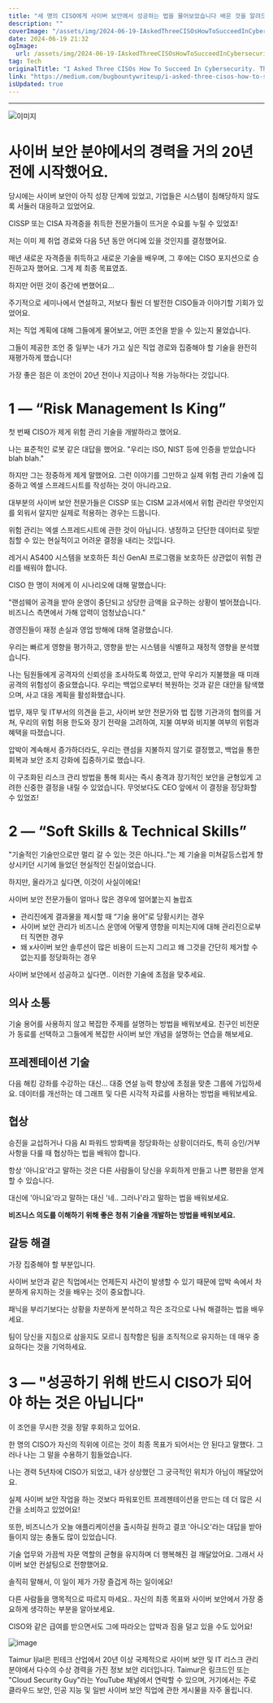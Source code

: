 ```yaml
---
title: "세 명의 CISO에게 사이버 보안에서 성공하는 법을 물어보았습니다 배운 것을 알려드립니다"
description: ""
coverImage: "/assets/img/2024-06-19-IAskedThreeCISOsHowToSucceedInCybersecurityThisIsWhatILearnt_0.png"
date: 2024-06-19 21:32
ogImage:
  url: /assets/img/2024-06-19-IAskedThreeCISOsHowToSucceedInCybersecurityThisIsWhatILearnt_0.png
tag: Tech
originalTitle: "I Asked Three CISOs How To Succeed In Cybersecurity. This Is What I Learnt …"
link: "https://medium.com/bugbountywriteup/i-asked-three-cisos-how-to-succeed-in-cybersecurity-this-is-what-i-learnt-b1fbc2b11a75"
isUpdated: true
---
```


---

![이미지](/assets/img/2024-06-19-IAskedThreeCISOsHowToSucceedInCybersecurityThisIsWhatILearnt_0.png)

# 사이버 보안 분야에서의 경력을 거의 20년 전에 시작했어요.

당시에는 사이버 보안이 아직 성장 단계에 있었고, 기업들은 시스템이 침해당하지 않도록 서둘러 대응하고 있었어요.

CISSP 또는 CISA 자격증을 취득한 전문가들이 뜨거운 수요를 누릴 수 있었죠!

<div class="content-ad"></div>

저는 이미 제 취업 경로와 다음 5년 동안 어디에 있을 것인지를 결정했어요.

매년 새로운 자격증을 취득하고 새로운 기술을 배우며, 그 후에는 CISO 포지션으로 승진하고자 했어요. 그게 제 최종 목표였죠.

하지만 어떤 것이 중간에 변했어요...

주기적으로 세미나에서 연설하고, 저보다 훨씬 더 발전한 CISO들과 이야기할 기회가 있었어요.

<div class="content-ad"></div>

저는 직업 계획에 대해 그들에게 물어보고, 어떤 조언을 받을 수 있는지 물었습니다.

그들이 제공한 조언 중 일부는 내가 가고 싶은 직업 경로와 집중해야 할 기술을 완전히 재평가하게 했습니다!

가장 좋은 점은 이 조언이 20년 전이나 지금이나 적용 가능하다는 것입니다.

# 1 — “Risk Management Is King”

<div class="content-ad"></div>

첫 번째 CISO가 제게 위험 관리 기술을 개발하라고 했어요.

나는 표준적인 로봇 같은 대답을 했어요. "우리는 ISO, NIST 등에 인증을 받았습니다 blah blah."

하지만 그는 정중하게 제게 말했어요. 그런 이야기를 그만하고 실제 위험 관리 기술에 집중하고 엑셀 스프레드시트를 작성하는 것이 아니라고요.

대부분의 사이버 보안 전문가들은 CISSP 또는 CISM 교과서에서 위험 관리란 무엇인지를 외워서 알지만 실제로 적용하는 경우는 드뭅니다.

<div class="content-ad"></div>

위험 관리는 엑셀 스프레드시트에 관한 것이 아닙니다. 냉정하고 단단한 데이터로 뒷받침할 수 있는 현실적이고 어려운 결정을 내리는 것입니다.

레거시 AS400 시스템을 보호하든 최신 GenAI 프로그램을 보호하든 상관없이 위험 관리를 배워야 합니다.

CISO 한 명이 저에게 이 시나리오에 대해 말했습니다:

"랜섬웨어 공격을 받아 운영이 중단되고 상당한 금액을 요구하는 상황이 벌어졌습니다. 비즈니스 측면에서 가해 압력이 엄청났습니다."

<div class="content-ad"></div>

경영진들이 재정 손실과 영업 방해에 대해 열광했습니다.

우리는 빠르게 영향을 평가하고, 영향을 받는 시스템을 식별하고 재정적 영향을 분석했습니다.

나는 팀원들에게 공격자의 신뢰성을 조사하도록 하였고, 만약 우리가 지불했을 때 미래 공격의 위험성이 중요했습니다. 우리는 백업으로부터 복원하는 것과 같은 대안을 탐색했으며, 사고 대응 계획을 활성화했습니다.

법무, 재무 및 IT부서의 의견을 듣고, 사이버 보안 전문가와 법 집행 기관과의 협의를 거쳐, 우리의 위험 허용 한도와 장기 전략을 고려하여, 지불 여부와 비지불 여부의 위험과 혜택을 따졌습니다.

<div class="content-ad"></div>

압박이 계속해서 증가하더라도, 우리는 랜섬을 지불하지 않기로 결정했고, 백업을 통한 회복과 보안 조치 강화에 집중하기로 했습니다.

이 구조화된 리스크 관리 방법을 통해 회사는 즉시 충격과 장기적인 보안을 균형있게 고려한 신중한 결정을 내릴 수 있었습니다. 무엇보다도 CEO 앞에서 이 결정을 정당화할 수 있었죠!

# 2 — “Soft Skills & Technical Skills”

"기술적인 기술만으로만 멀리 갈 수 있는 것은 아니다.."는 제 기술을 미쳐갈등스럽게 향상시키던 시기에 들었던 현실적인 진실이었습니다.

<div class="content-ad"></div>

하지만, 올라가고 싶다면, 이것이 사실이에요!

사이버 보안 전문가들이 얼마나 많은 경우에 얼어붙는지 놀랍죠

- 관리진에게 결과물을 제시할 때 “기술 용어”로 당황시키는 경우
- 사이버 보안 관리가 비즈니스 운영에 어떻게 영향을 미치는지에 대해 관리진으로부터 직면한 경우
- 왜 x사이버 보안 솔루션이 많은 비용이 드는지 그리고 왜 그것을 간단히 제거할 수 없는지를 정당화하는 경우

사이버 보안에서 성공하고 싶다면.. 이러한 기술에 초점을 맞추세요.

<div class="content-ad"></div>

## 의사 소통

기술 용어를 사용하지 않고 복잡한 주제를 설명하는 방법을 배워보세요. 친구인 비전문가 동료를 선택하고 그들에게 복잡한 사이버 보안 개념을 설명하는 연습을 해보세요.

## 프레젠테이션 기술

다음 해킹 강좌를 수강하는 대신... 대중 연설 능력 향상에 초점을 맞춘 그룹에 가입하세요. 데이터를 개선하는 데 그래프 및 다른 시각적 자료를 사용하는 방법을 배워보세요.

<div class="content-ad"></div>

## 협상

승진을 교섭하거나 다음 AI 파워드 방화벽을 정당화하는 상황이더라도, 특히 승인/거부 사항을 다룰 때 협상하는 법을 배워야 합니다.

항상 '아니요'라고 말하는 것은 다른 사람들이 당신을 우회하게 만들고 나쁜 평판을 얻게 할 수 있습니다.

대신에 '아니요'라고 말하는 대신 '네.. 그러나'라고 말하는 법을 배워보세요.

<div class="content-ad"></div>

**비즈니스 의도를 이해하기 위해 좋은 청취 기술을 개발하는 방법을 배워보세요.**

## 갈등 해결

가장 집중해야 할 부분입니다.

사이버 보안과 같은 직업에서는 언제든지 사건이 발생할 수 있기 때문에 압박 속에서 차분하게 유지하는 것을 배우는 것이 중요합니다.

<div class="content-ad"></div>

패닉을 부리기보다는 상황을 차분하게 분석하고 작은 조각으로 나눠 해결하는 법을 배우세요.

팀이 당신을 지침으로 삼을지도 모르니 침착함은 팀을 조직적으로 유지하는 데 매우 중요하다는 것을 기억하세요.

# 3 — "성공하기 위해 반드시 CISO가 되어야 하는 것은 아닙니다"

이 조언을 무시한 것을 정말 후회하고 있어요.

<div class="content-ad"></div>

한 명의 CISO가 자신의 직위에 이르는 것이 최종 목표가 되어서는 안 된다고 말했다. 그러나 나는 그 말을 수용하기 힘들었습니다.

나는 경력 5년차에 CISO가 되었고, 내가 상상했던 그 궁극적인 위치가 아님이 깨달았어요.

실제 사이버 보안 작업을 하는 것보다 파워포인트 프레젠테이션을 만드는 데 더 많은 시간을 소비하고 있었어요!

또한, 비즈니스가 오늘 애플리케이션을 출시하길 원하고 결코 '아니오'라는 대답을 받아들이지 않는 충돌도 많이 있었습니다.

<div class="content-ad"></div>

기술 업무와 가끔씩 자문 역할의 균형을 유지하며 더 행복해진 걸 깨달았어요. 그래서 사이버 보안 컨설팅으로 전향했어요.

솔직히 말해서, 이 일이 제가 가장 즐겁게 하는 일이에요!

다른 사람들을 맹목적으로 따르지 마세요.. 자신의 최종 목표와 사이버 보안에서 가장 중요하게 생각하는 부분을 알아보세요.

CISO와 같은 급여를 받으면서도 그에 따라오는 압박과 짐을 덜고 있을 수도 있어요!

<div class="content-ad"></div>

![image](/assets/img/2024-06-19-IAskedThreeCISOsHowToSucceedInCybersecurityThisIsWhatILearnt_1.png)

Taimur Ijlal은 핀테크 산업에서 20년 이상 국제적으로 사이버 보안 및 IT 리스크 관리 분야에서 다수의 수상 경력을 가진 정보 보안 리더입니다. Taimur은 링크드인 또는 "Cloud Security Guy"라는 YouTube 채널에서 연락할 수 있으며, 거기에서는 주로 클라우드 보안, 인공 지능 및 일반 사이버 보안 직업에 관한 게시물을 자주 올립니다.
